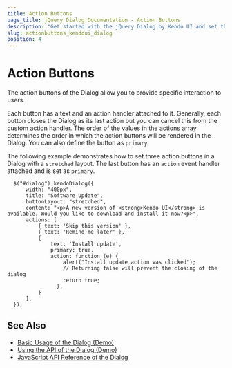```yaml
---
title: Action Buttons
page_title: jQuery Dialog Documentation - Action Buttons
description: "Get started with the jQuery Dialog by Kendo UI and set the action buttons of the widget."
slug: actionbuttons_kendoui_dialog
position: 4
---
```


# Action Buttons

The action buttons of the Dialog allow you to provide specific interaction to users.

Each button has a text and an action handler attached to it. Generally, each button closes the Dialog as its last action but you can cancel this from the custom action handler. The order of the values in the actions array determines the order in which the action buttons will be rendered in the Dialog. You can also define the button as `primary`.

The following example demonstrates how to set three action buttons in a Dialog with a `stretched` layout. The last button has an `action` event handler attached and is set as `primary`.

      $("#dialog").kendoDialog({
          width: "400px",
          title: "Software Update",
          buttonLayout: "stretched",
          content: "<p>A new version of <strong>Kendo UI</strong> is available. Would you like to download and install it now?<p>",
          actions: [
              { text: 'Skip this version' },
              { text: 'Remind me later' },
              {
                  text: 'Install update',
                  primary: true,
                  action: function (e) {
                      alert("Install update action was clicked");
                      // Returning false will prevent the closing of the dialog
                      return true;
                    },
              }
          ],
      });

## See Also

* [Basic Usage of the Dialog (Demo)](https://demos.telerik.com/kendo-ui/dialog/index)
* [Using the API of the Dialog (Demo)](https://demos.telerik.com/kendo-ui/dialog/api)
* [JavaScript API Reference of the Dialog](/api/javascript/ui/dialog)

